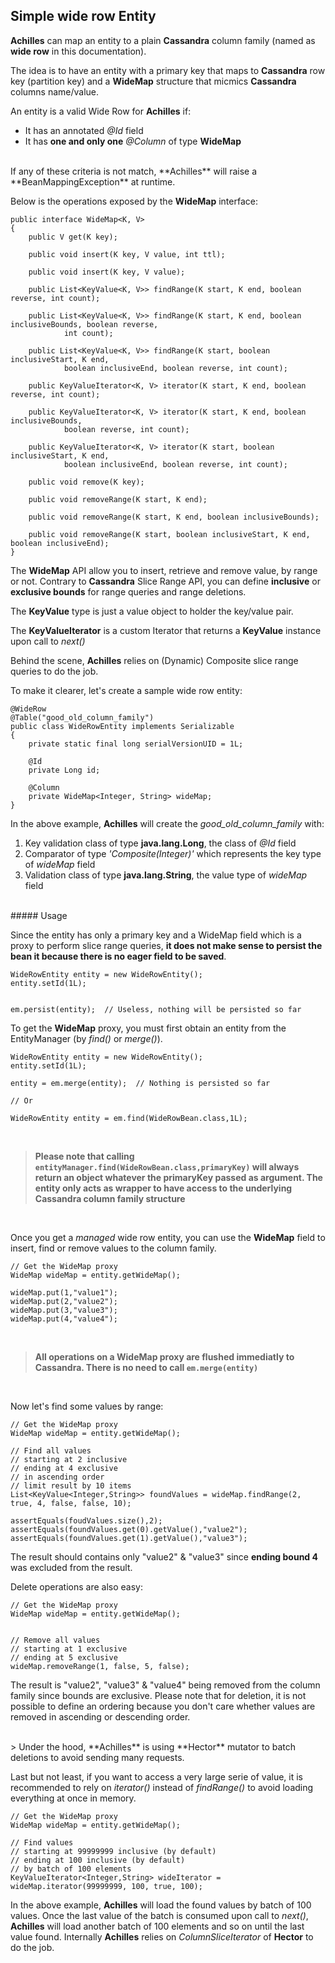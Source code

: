 ## Simple wide row Entity

 **Achilles** can map an entity to a plain **Cassandra** column family (named as **wide row** in this documentation).
 
 The idea is to have an entity with a primary key that maps to **Cassandra** row key (partition key) and a **WideMap**
 structure that micmics **Cassandra** columns name/value.

  An entity is a valid Wide Row for **Achilles** if:

 - It has an annotated *@Id* field
 - It has **one and only one** *@Column* of type **WideMap** 

<br/>    
 If any of these criteria is not match, **Achilles** will raise a **BeanMappingException** at runtime.
 
 Below is the operations exposed by the **WideMap** interface:
 
 
	public interface WideMap<K, V>
	{
		public V get(K key);

		public void insert(K key, V value, int ttl);

		public void insert(K key, V value);

		public List<KeyValue<K, V>> findRange(K start, K end, boolean reverse, int count);

		public List<KeyValue<K, V>> findRange(K start, K end, boolean inclusiveBounds, boolean reverse,
				int count);

		public List<KeyValue<K, V>> findRange(K start, boolean inclusiveStart, K end,
				boolean inclusiveEnd, boolean reverse, int count);

		public KeyValueIterator<K, V> iterator(K start, K end, boolean reverse, int count);

		public KeyValueIterator<K, V> iterator(K start, K end, boolean inclusiveBounds,
				boolean reverse, int count);

		public KeyValueIterator<K, V> iterator(K start, boolean inclusiveStart, K end,
				boolean inclusiveEnd, boolean reverse, int count);

		public void remove(K key);

		public void removeRange(K start, K end);

		public void removeRange(K start, K end, boolean inclusiveBounds);

		public void removeRange(K start, boolean inclusiveStart, K end, boolean inclusiveEnd);
	}
 
 The **WideMap** API allow you to insert, retrieve and remove value, by range or not. Contrary to **Cassandra** Slice Range
 API, you can define **inclusive** or **exclusive bounds** for range queries and range deletions.

 The **KeyValue** type is just a value object to holder the key/value pair.

 The **KeyValueIterator** is a custom Iterator that returns a **KeyValue** instance upon call to *next()*
 
 Behind the scene, **Achilles** relies on (Dynamic) Composite slice range queries to do the job.
 
 To make it clearer, let's create a sample wide row entity:
 
	@WideRow
	@Table("good_old_column_family")
	public class WideRowEntity implements Serializable
	{
		private static final long serialVersionUID = 1L;

		@Id
		private Long id;

		@Column
		private WideMap<Integer, String> wideMap;
	} 

 In the above example, **Achilles** will create the *good\_old\_column\_family* with:
 
 1. Key validation class of type **java.lang.Long**, the class of *@Id* field
 2. Comparator of type *'Composite(Integer)'* which represents the key type of *wideMap* field
 3. Validation class of type **java.lang.String**, the value type of *wideMap* field

<br/>
##### Usage
 
 Since the entity has only a primary key and a WideMap field which is a proxy to perform slice range queries, **it does not make sense 
 to persist the bean it because there is no eager field to be saved**.
 
	
	WideRowEntity entity = new WideRowEntity();
	entity.setId(1L);
	
	
	em.persist(entity);  // Useless, nothing will be persisted so far
	
	
 To get the **WideMap** proxy, you must first obtain an entity from the EntityManager (by *find()* or *merge()*).
 

	WideRowEntity entity = new WideRowEntity();
	entity.setId(1L);
	
	entity = em.merge(entity); 	// Nothing is persisted so far
	
	// Or

	WideRowEntity entity = em.find(WideRowBean.class,1L);

<br/>	

> 	**Please note that calling `entityManager.find(WideRowBean.class,primaryKey)` will always return an object whatever the primaryKey passed
	as argument. The entity only acts as wrapper to have access to the underlying Cassandra column family structure**
 
 
<br/>

 Once you get a *managed* wide row entity, you can use the **WideMap** field to insert, find or remove values to the column family. 
 
	// Get the WideMap proxy
	WideMap wideMap = entity.getWideMap(); 

	wideMap.put(1,"value1");
	wideMap.put(2,"value2");
	wideMap.put(3,"value3");
	wideMap.put(4,"value4");
	
<br/>

>	**All operations on a WideMap proxy are flushed immediatly to Cassandra. There is no need to call `em.merge(entity)`**

<br/>

 Now let's find some values by range:
	
	// Get the WideMap proxy
	WideMap wideMap = entity.getWideMap(); 
	
	// Find all values 
	// starting at 2 inclusive 
	// ending at 4 exclusive
	// in ascending order
	// limit result by 10 items
	List<KeyValue<Integer,String>> foundValues = wideMap.findRange(2, true, 4, false, false, 10);
	
	assertEquals(foudValues.size(),2);
	assertEquals(foundValues.get(0).getValue(),"value2");
	assertEquals(foundValues.get(1).getValue(),"value3");

 The result should contains only "value2" & "value3" since **ending bound 4** was excluded from the result.
 
 Delete operations are also easy:
 
	// Get the WideMap proxy
	WideMap wideMap = entity.getWideMap(); 
	
	
	// Remove all values
	// starting at 1 exclusive
	// ending at 5 exclusive
	wideMap.removeRange(1, false, 5, false);
	

 The result is "value2", "value3" & "value4" being removed from the column family since bounds are exclusive. Please note that for
 deletion, it is not possible to define an ordering because you don't care whether values are removed in ascending or descending
 order.

<br/>
>	Under the hood, **Achilles** is using **Hector** mutator to batch deletions to avoid sending many requests.

<br/>

 Last but not least, if you want to access a very large serie of value, it is recommended to rely on *iterator()* instead of *findRange()*
 to avoid loading everything at once in memory.
 
 
	// Get the WideMap proxy
	WideMap wideMap = entity.getWideMap(); 

	// Find values
	// starting at 99999999 inclusive (by default)
	// ending at 100 inclusive (by default)
	// by batch of 100 elements
	KeyValueIterator<Integer,String> wideIterator = wideMap.iterator(99999999, 100, true, 100);
		

 In the above example, **Achilles** will load the found values by batch of 100 values. Once the last value of the batch is consumed
 upon call to *next()*, **Achilles** will load another batch of 100 elements and so on until the last value found. Internally
 **Achilles** relies on *ColumnSliceIterator* of **Hector** to do the job.
